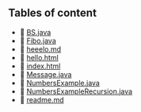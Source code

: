 ## Tables of content
- 🤣 [BS.java](./BS.java)
- 🤣 [Fibo.java](./Fibo.java)
- 🤣 [heeelo.md](./heeelo.md)
- 🤣 [hello.html](./hello.html)
- 🤣 [index.html](./index.html)
- 🤣 [Message.java](./Message.java)
- 🤣 [NumbersExample.java](./NumbersExample.java)
- 🤣 [NumbersExampleRecursion.java](./NumbersExampleRecursion.java)
- 🤣 [readme.md](./readme.md)
